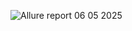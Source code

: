 ![Allure report 06 05 2025](https://github.com/user-attachments/assets/d2731f13-2937-4a44-bacf-82e1a7d336e7)
